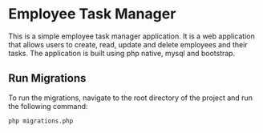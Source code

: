 # Employee Task Manager
This is a simple employee task manager application. It is a web application that allows users to create, read, update and delete employees and their tasks. The application is built using php native, mysql and bootstrap.

## Run Migrations
To run the migrations, navigate to the root directory of the project and run the following command:
```bash
php migrations.php
```
